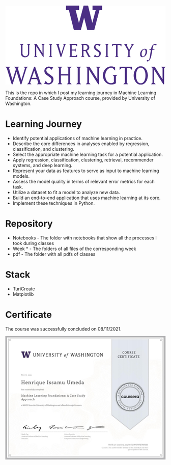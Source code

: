 
![](../images/uw-logo.png)


This is the repo in which I post my learning journey in Machine Learning Foundations: A Case Study Approach course, provided by University of Washington.

# Learning Journey
- Identify potential applications of machine learning in practice.  
- Describe the core differences in analyses enabled by regression, classification, and clustering.
- Select the appropriate machine learning task for a potential application.  
- Apply regression, classification, clustering, retrieval, recommender systems, and deep learning.
- Represent your data as features to serve as input to machine learning models. 
- Assess the model quality in terms of relevant error metrics for each task.
- Utilize a dataset to fit a model to analyze new data.
- Build an end-to-end application that uses machine learning at its core.  
- Implement these techniques in Python.


# Repository
- Notebooks - The folder with notebooks that show all the processes I took during classes
- Week * - The folders of all files of the corresponding week
- pdf - The folder with all pdfs of classes


# Stack 
- TuriCreate
- Matplotlib


# Certificate 
The course was successfully concluded on 08/11/2021.

![](images/certificate.jpeg)
